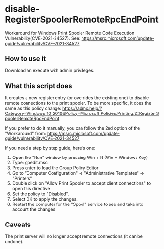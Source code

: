 # disable-RegisterSpoolerRemoteRpcEndPoint
Workaround for Windows Print Spooler Remote Code Execution Vulnerability(CVE-2021-34527). See:
https://msrc.microsoft.com/update-guide/vulnerability/CVE-2021-34527

## How to use it
Download an execute with admin privileges.

## What this script does
It creates a new register entry (or overrides the existing one) to disable remote connections to the print spooler.
To be more specific, it does the same as this policy change:
https://admx.help/?Category=Windows_10_2016&Policy=Microsoft.Policies.Printing.2::RegisterSpoolerRemoteRpcEndPoint

If you prefer to do it manually, you can follow the 2nd option of the "Workaround" from:
https://msrc.microsoft.com/update-guide/vulnerability/CVE-2021-34527

If you need a step by step guide, here's one:
  1. Open the "Run" window by pressing Win + R (Win = Windows Key)
  2. Type: gpedit.msc
  3. Press enter to load the Group Policy Editor
  4. Go to "Computer Configuration" -> "Administrative Templates" -> "Printers"
  5. Double click on "Allow Print Spooler to accept client connections" to open this directive
  6. Set the policy to "Disabled".
  7. Select OK to apply the changes.
  8. Restart the computer for the "Spool" service to see and take into account the changes

## Caveats
The print server will no longer accept remote connections (it can be undone).
